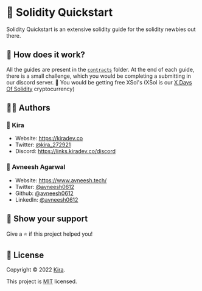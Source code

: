 # 🚀 Solidity Quickstart

Solidity Quickstart is an extensive solidity guide for the solidity newbies out there.

## 🤔 How does it work?

All the guides are present in the [`contracts`](https://github.com/Kira272921/solidity-quickstart/tree/main/contracts) folder. At the end of each guide, there is a small challenge, which you would be completing a submitting in our discord server. 👀 You would be getting free XSol's (XSol is our [X Days Of Solidity](https://twitter.com/hashtag/XDaysOfSolidity) cryptocurrency)

## 👨‍💻 Authors

### 👤 Kira

- Website: https://kiradev.co
- Twitter: [@kira_272921](https://twitter.com/kira_272921)
- Discord: https://links.kiradev.co/discord

### 👤 Avneesh Agarwal

- Website: https://www.avneesh.tech/
- Twitter: [@avneesh0612](https://twitter.com/avneesh0612)
- Github: [@avneesh0612](https://github.com/avneesh0612)
- LinkedIn: [@avneesh0612](https://www.linkedin.com/in/avneesh0612)

## 🙌 Show your support

Give a ⭐️ if this project helped you!

## 📝 License

Copyright © 2022 [Kira](https://github.com/kira272921).

This project is [MIT](https://github.com/Kira272921/solidity-quickstart/blob/main/LICENSE) licensed.
